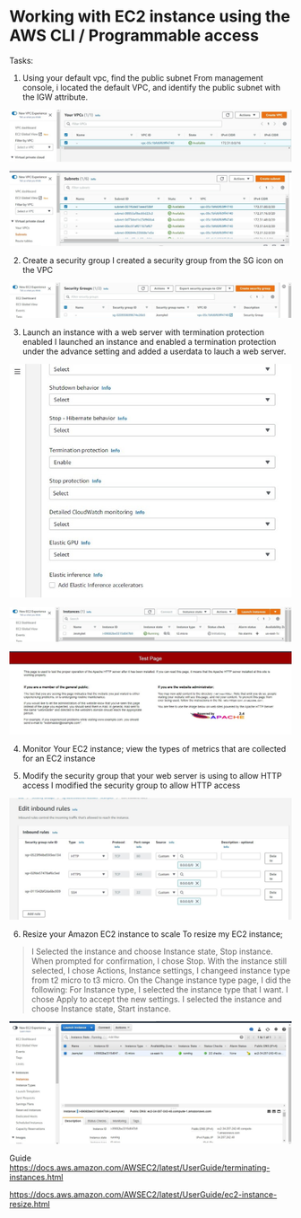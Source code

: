 # Working with EC2 instance using the AWS CLI / Programmable access

Tasks:

1. Using your default vpc, find the public subnet
From management console, i located the default VPC, and identify the public subnet with the IGW attribute.

![VPC](Image/default%20VPC.jpg)

![SUBNET](Image/Public%20Subnet.jpg)

2. Create a security group
I created a security group from the SG icon on the VPC

![SECURITY GROUP](Image/Security%20Group.jpg)

3. Launch an instance with a web server with termination protection enabled
I launched an instance and enabled a termination protection under the advance setting and added a userdata to lauch a web server.

![TERM. PROT.](Image/Termination%20protection.jpg)

![INSTANCE](Image/Instance.jpg)

![WEB PAGE](Image/Web%20page.jpg)

4. Monitor Your EC2 instance; view the types of metrics that are collected for an EC2 instance

5. Modify the security group that your web server is using to allow HTTP access
I modified the security group to allow HTTP access

![MODIFIED RULE](Image/Rule%20modified.jpg)
 
6. Resize your Amazon EC2 instance to scale
To resize my EC2 instance; 

> I Selected the instance and choose Instance state, Stop instance. When prompted for confirmation, I chose Stop.
> With the instance still selected, I chose Actions, Instance settings, I changeed instance type from t2 micro to t3 micro. 
> On the Change instance type page, I did the following:
> For Instance type, I selected the instance type that I want.
> I chose Apply to accept the new settings.
> I selected the instance and choose Instance state, Start instance.

![RESIZED INSTANCE](Image/Resized.jpg)





Guide
https://docs.aws.amazon.com/AWSEC2/latest/UserGuide/terminating-instances.html


https://docs.aws.amazon.com/AWSEC2/latest/UserGuide/ec2-instance-resize.html
